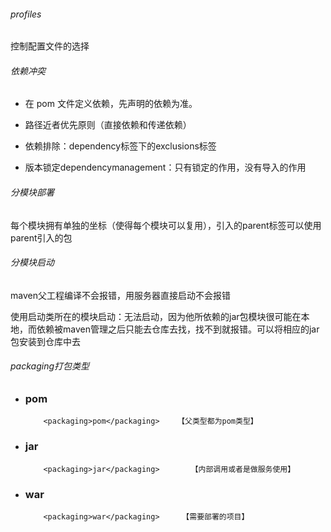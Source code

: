###### profiles

控制配置文件的选择

###### 依赖冲突

- 在 pom 文件定义依赖，先声明的依赖为准。

- 路径近者优先原则（直接依赖和传递依赖）

  

- 依赖排除：dependency标签下的exclusions标签

- 版本锁定dependencymanagement：只有锁定的作用，没有导入的作用

###### 分模块部署

每个模块拥有单独的坐标（使得每个模块可以复用），引入的parent标签可以使用parent引入的包

###### 分模块启动

maven父工程编译不会报错，用服务器直接启动不会报错

使用启动类所在的模块启动：无法启动，因为他所依赖的jar包模块很可能在本地，而依赖被maven管理之后只能去仓库去找，找不到就报错。可以将相应的jar包安装到仓库中去

###### packaging打包类型

- ### pom

  ```
      <packaging>pom</packaging>    【父类型都为pom类型】
  ```

- ### jar

  ```
      <packaging>jar</packaging>       【内部调用或者是做服务使用】
  ```

- ### war

  ```
      <packaging>war</packaging>     【需要部署的项目】
  ```